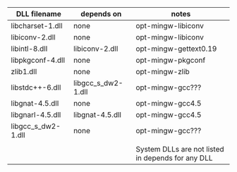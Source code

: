 | DLL filename | depends on | notes |
| ---------------- | --------------- | ---------------------------- |
| libcharset-1.dll | none | opt-mingw-libiconv |
| libiconv-2.dll   | none | opt-mingw-libiconv |
| libintl-8.dll    | libiconv-2.dll | opt-mingw-gettext0.19 |
| libpkgconf-4.dll | none | opt-mingw-pkgconf |
| zlib1.dll        | none | opt-mingw-zlib |
| libstdc++-6.dll  | libgcc_s_dw2-1.dll | opt-mingw-gcc??? |
| libgnat-4.5.dll  | none | opt-mingw-gcc4.5 |
| libgnarl-4.5.dll | libgnat-4.5.dll | opt-mingw-gcc4.5 |
| libgcc_s_dw2-1.dll | none | opt-mingw-gcc??? |
|  |  |  |
| | | System DLLs are not listed in depends for any DLL |
